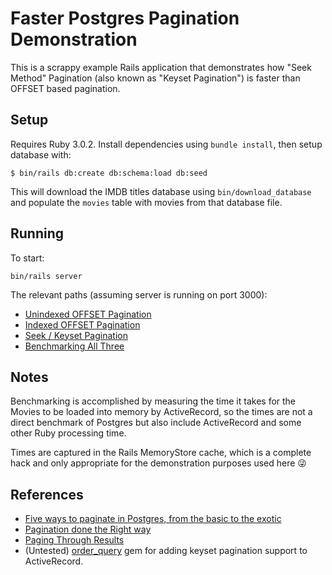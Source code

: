 # Faster Postgres Pagination Demonstration

This is a scrappy example Rails application that demonstrates how "Seek Method"
Pagination (also known as "Keyset Pagination") is faster than OFFSET based
pagination.

## Setup

Requires Ruby 3.0.2. Install dependencies using `bundle install`, then setup
database with:
```
$ bin/rails db:create db:schema:load db:seed
```
This will download the IMDB titles database using `bin/download_database` and
populate the `movies` table with movies from that database file.

## Running

To start:
```
bin/rails server
```

The relevant paths (assuming server is running on port 3000):
* [Unindexed OFFSET Pagination](http://localhost:3000/movies/unindexed)
* [Indexed OFFSET Pagination](http://localhost:3000/movies/indexed)
* [Seek / Keyset Pagination](http://localhost:3000/movies/seek)
* [Benchmarking All Three](http://localhost:3000/movies/benchmark)

## Notes

Benchmarking is accomplished by measuring the time it takes for the Movies to
be loaded into memory by ActiveRecord, so the times are not a direct benchmark
of Postgres but also include ActiveRecord and some other Ruby processing time.

Times are captured in the Rails MemoryStore cache, which is a complete hack and
only appropriate for the demonstration purposes used here 😜

## References

* [Five ways to paginate in Postgres, from the basic to the exotic](https://www.citusdata.com/blog/2016/03/30/five-ways-to-paginate/)
* [Pagination done the Right way](https://www.slideshare.net/MarkusWinand/p2d2-pagination-done-the-postgresql-way)
* [Paging Through Results](https://use-the-index-luke.com/sql/partial-results/fetch-next-page)
* (Untested) [order_query](https://github.com/glebm/order_query) gem for adding keyset pagination support to ActiveRecord.
